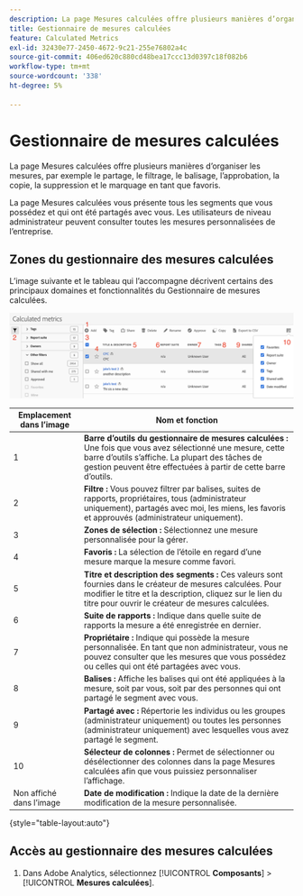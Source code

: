 ```yaml
---
description: La page Mesures calculées offre plusieurs manières d’organiser les mesures, par exemple le partage, le filtrage, le balisage, l’approbation, la copie, la suppression et le marquage en tant que favoris.
title: Gestionnaire de mesures calculées
feature: Calculated Metrics
exl-id: 32430e77-2450-4672-9c21-255e76802a4c
source-git-commit: 406ed620c880cd48bea17ccc13d0397c18f082b6
workflow-type: tm+mt
source-wordcount: '338'
ht-degree: 5%

---
```


# Gestionnaire de mesures calculées

La page Mesures calculées offre plusieurs manières d’organiser les mesures, par exemple le partage, le filtrage, le balisage, l’approbation, la copie, la suppression et le marquage en tant que favoris.

La page Mesures calculées vous présente tous les segments que vous possédez et qui ont été partagés avec vous. Les utilisateurs de niveau administrateur peuvent consulter toutes les mesures personnalisées de l’entreprise.

## Zones du gestionnaire des mesures calculées

L’image suivante et le tableau qui l’accompagne décrivent certains des principaux domaines et fonctionnalités du Gestionnaire de mesures calculées.

![](assets/calcmet_mgr_ui.png)

| Emplacement dans l’image | Nom et fonction |
|---|---|
| 1 | **Barre d’outils du gestionnaire de mesures calculées :** Une fois que vous avez sélectionné une mesure, cette barre d’outils s’affiche. La plupart des tâches de gestion peuvent être effectuées à partir de cette barre d’outils. |
| 2 | **Filtre :** Vous pouvez filtrer par balises, suites de rapports, propriétaires, tous (administrateur uniquement), partagés avec moi, les miens, les favoris et approuvés (administrateur uniquement). |
| 3 | **Zones de sélection :** Sélectionnez une mesure personnalisée pour la gérer. |
| 4 | **Favoris :** La sélection de l’étoile en regard d’une mesure marque la mesure comme favori. |
| 5 | **Titre et description des segments :** Ces valeurs sont fournies dans le créateur de mesures calculées. Pour modifier le titre et la description, cliquez sur le lien du titre pour ouvrir le créateur de mesures calculées. |
| 6 | **Suite de rapports :** Indique dans quelle suite de rapports la mesure a été enregistrée en dernier. |
| 7 | **Propriétaire :** Indique qui possède la mesure personnalisée. En tant que non administrateur, vous ne pouvez consulter que les mesures que vous possédez ou celles qui ont été partagées avec vous. |
| 8 | **Balises :** Affiche les balises qui ont été appliquées à la mesure, soit par vous, soit par des personnes qui ont partagé le segment avec vous. |
| 9 | **Partagé avec :** Répertorie les individus ou les groupes (administrateur uniquement) ou toutes les personnes (administrateur uniquement) avec lesquelles vous avez partagé le segment. |
| 10 | **Sélecteur de colonnes :** Permet de sélectionner ou désélectionner des colonnes dans la page Mesures calculées afin que vous puissiez personnaliser l’affichage. |
| Non affiché dans l’image | **Date de modification :** Indique la date de la dernière modification de la mesure personnalisée. |

{style="table-layout:auto"}

## Accès au gestionnaire des mesures calculées

1. Dans Adobe Analytics, sélectionnez [!UICONTROL **Composants**] > [!UICONTROL **Mesures calculées**].
